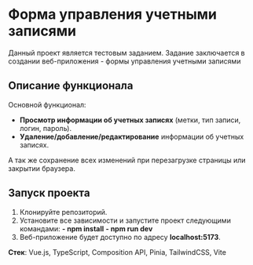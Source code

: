 # Форма управления учетными записями

Данный проект является тестовым заданием. Задание заключается в создании веб-приложения - формы управления учетными записями

## Описание функционала

Основной функционал:
- **Просмотр информации об учетных записях** (метки, тип записи, логин, пароль).
- **Удаление/добавление/редактирование** информации об учетных записях.

А так же сохранение всех изменений при перезагрузке страницы или закрытии браузера.

## Запуск проекта

1. Клонируйте репозиторий.
2. Установите все зависимости и запустите проект следующими командами:
   **- npm install** 
   **- npm run dev**
3. Веб-приложение будет доступно по адресу **localhost:5173**.

**Стек**: Vue.js, TypeScript, Composition API, Pinia, TailwindCSS, Vite